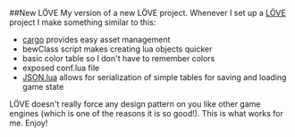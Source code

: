 ##New LÖVE
My version of a new LÖVE project. Whenever I set up a [LÖVE](https://love2d.org) project I make something similar to this:

- [cargo](https://github.com/bjornbytes/cargo) provides easy asset management
- bewClass script makes creating lua objects quicker
- basic color table so I don't have to remember colors
- exposed conf.lua file
- [JSON.lua](http://regex.info/blog/lua/json) allows for serialization of simple tables for saving and loading game state

LÖVE doesn't really force any design pattern on you like other game engines (which is one of the reasons it is so good!). This is what works for me. Enjoy!
